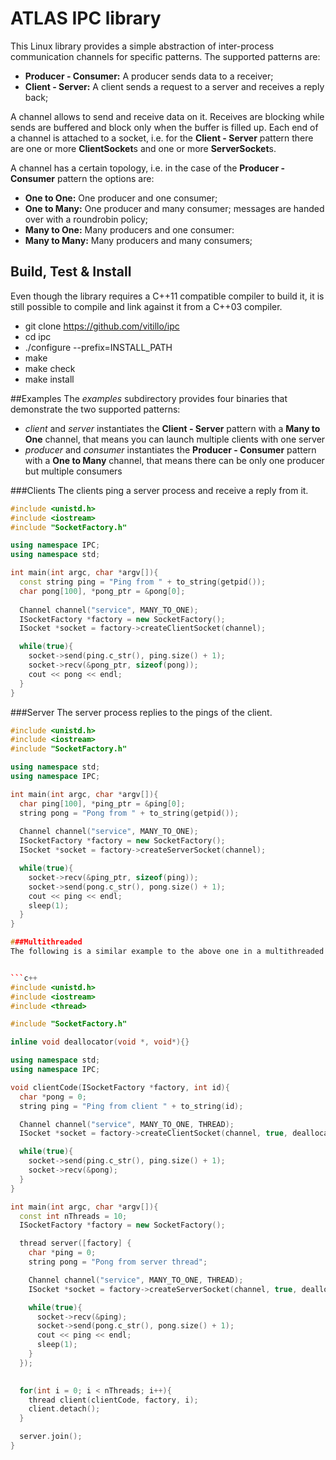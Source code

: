 # ATLAS IPC library

This Linux library provides a simple abstraction of inter-process communication channels for specific patterns. The supported patterns are:
* **Producer - Consumer:** A producer sends data to a receiver;
* **Client - Server:** A client sends a request to a server and receives a reply back;

A channel allows to send and receive data on it. Receives are blocking while sends are buffered and block only when the buffer is filled up. Each end of a channel is attached to a socket, i.e. for the **Client - Server** pattern there are one or more **ClientSocket**s and one or more **ServerSocket**s.

 A channel has a certain topology, i.e. in the case of the **Producer - Consumer** pattern the options are:
* **One to One:** One producer and one consumer;
* **One to Many:** One producer and many consumer; messages are handed over with a roundrobin policy;
* **Many to One:** Many producers and one consumer:
* **Many to Many:** Many producers and many consumers;

## Build, Test & Install
Even though the library requires a C++11 compatible compiler to build it, it is still possible to compile and link against it from a C++03 compiler. 

* git clone https://github.com/vitillo/ipc
* cd ipc
* ./configure --prefix=INSTALL_PATH
* make
* make check
* make install

##Examples
The *examples* subdirectory provides four binaries that demonstrate the two supported patterns:

* *client* and *server* instantiates the **Client - Server** pattern with a **Many to One** channel, that means you can launch multiple clients with one server
* *producer* and *consumer* instantiates the **Producer - Consumer** pattern with a **One to Many** channel, that means there can be only one producer but multiple consumers

###Clients
The clients ping a server process and receive a reply from it.

``` c++
#include <unistd.h>
#include <iostream>
#include "SocketFactory.h"

using namespace IPC;
using namespace std;

int main(int argc, char *argv[]){
  const string ping = "Ping from " + to_string(getpid());
  char pong[100], *pong_ptr = &pong[0];
  
  Channel channel("service", MANY_TO_ONE);
  ISocketFactory *factory = new SocketFactory();
  ISocket *socket = factory->createClientSocket(channel);

  while(true){
    socket->send(ping.c_str(), ping.size() + 1);
    socket->recv(&pong_ptr, sizeof(pong));
    cout << pong << endl;
  }
}
```

###Server
The server process replies to the pings of the client.

```c++
#include <unistd.h>
#include <iostream>
#include "SocketFactory.h"

using namespace std;
using namespace IPC;

int main(int argc, char *argv[]){
  char ping[100], *ping_ptr = &ping[0];
  string pong = "Pong from " + to_string(getpid());
  
  Channel channel("service", MANY_TO_ONE);
  ISocketFactory *factory = new SocketFactory();
  ISocket *socket = factory->createServerSocket(channel);

  while(true){
    socket->recv(&ping_ptr, sizeof(ping));
    socket->send(pong.c_str(), pong.size() + 1);
    cout << ping << endl;
    sleep(1);
  }
}

###Multithreaded
The following is a similar example to the above one in a multithreaded environment.


```c++
#include <unistd.h>
#include <iostream>
#include <thread>

#include "SocketFactory.h"

inline void deallocator(void *, void*){}

using namespace std;
using namespace IPC;

void clientCode(ISocketFactory *factory, int id){
  char *pong = 0;
  string ping = "Ping from client " + to_string(id);

  Channel channel("service", MANY_TO_ONE, THREAD);
  ISocket *socket = factory->createClientSocket(channel, true, deallocator);

  while(true){
    socket->send(ping.c_str(), ping.size() + 1);
    socket->recv(&pong);
  }
}

int main(int argc, char *argv[]){
  const int nThreads = 10;
  ISocketFactory *factory = new SocketFactory();

  thread server([factory] {
    char *ping = 0;
    string pong = "Pong from server thread";

    Channel channel("service", MANY_TO_ONE, THREAD);
    ISocket *socket = factory->createServerSocket(channel, true, deallocator);

    while(true){
      socket->recv(&ping);
      socket->send(pong.c_str(), pong.size() + 1);
      cout << ping << endl;
      sleep(1);
    }
  });

  
  for(int i = 0; i < nThreads; i++){
    thread client(clientCode, factory, i);
    client.detach();
  }

  server.join();
}
```
